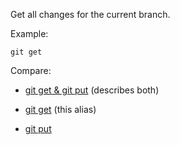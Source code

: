 Get all changes for the current branch.

Example:

```shell
git get
```

Compare:

* [git get & git put](../git-get-git-put) (describes both)

* [git get](../git-get) (this alias)

* [git put](../git-put)
